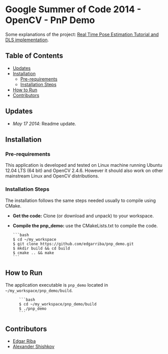 # Google Summer of Code 2014 - OpenCV - PnP Demo

Some explanations of the project: [Real Time Pose Estimation Tutorial and DLS implementation](http://www.google-melange.com/gsoc/project/details/google/gsoc2014/edgarriba/5757334940811264).

## Table of Contents

- [Updates](#updates)
- [Installation](#installation)
	- [Pre-requirements](#pre-requirements)
	- [Installation Steps](#installation-steps)
- [How to Run](#how-to-run)
- [Contributors](#contributors)

## Updates

- *May 17 2014*: Readme update.

## Installation

### Pre-requirements

This application is developed and tested on Linux machine running Ubuntu 12.04 LTS (64 bit) and OpenCV 2.4.6. However it should also work on other mainstream Linux and OpenCV distributions.

### Installation Steps

The installation follows the same steps needed usually to compile using CMake.

* **Get the code:** Clone (or download and unpack) to your workspace.
* **Compile the pnp_demo:** use the CMakeLists.txt to compile the code.

      ```bash
      $ cd ~/my_workspace
      $ git clone https://github.com/edgarriba/pnp_demo.git
      $ mkdir build && cd build
      $ cmake .. && make
      ```
      
## How to Run
The application executable is `pnp_demo` located in `~/my_workspace/pnp_demo/build`.
      
	      ```bash
	      $ cd ~/my_workspace/pnp_demo/build
	      $ ./pnp_demo
	      ```

## Contributors

- [Edgar Riba](https://github.com/edgarriba) 
- [Alexander Shishkov](https://github.com/alekcac)
